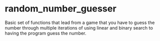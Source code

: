 # random_number_guesser
Basic set of functions that lead from a game that you have to guess the number through multiple iterations of using linear and binary search to having the program guess the number.
